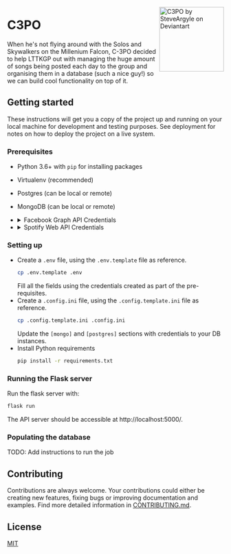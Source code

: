 <a href="https://www.deviantart.com/steveargyle/art/C-3PO-578309067"><img align="right" alt="C3PO by SteveArgyle on Deviantart" width="150" src="https://user-images.githubusercontent.com/10023615/83328359-fb6dd380-a29f-11ea-9f3e-07499b8f0cd2.jpg"/></a>

# C3PO
When he's not flying around with the Solos and Skywalkers on the Millenium Falcon, C-3PO decided to help LTTKGP out with managing the huge amount of songs being posted each day to the group and organising them in a database (such a nice guy!) so we can build cool functionality on top of it.

## Getting started
These instructions will get you a copy of the project up and running on your local machine for development and testing purposes. See deployment for notes on how to deploy the project on a live system.

### Prerequisites
- Python 3.6+ with `pip` for installing packages
- Virtualenv (recommended)
- Postgres (can be local or remote)
- MongoDB (can be local or remote)
- <details>
    <summary> Facebook Graph API Credentials </summary>
    You will need 'User access tokens' to work with the Graph API. You can find more information here: [Graph API documentation](https://developers.facebook.com/docs/graph-api/overview#step2).

    As explained in the link above, create a new Facebook app (My Apps -> Add a new app) and generate user access tokens through the Graph API explorer.
  </details>
- <details>
    <summary> Spotify Web API Credentials </summary>
    You will also need Spotify authorization for fetching song metadata. The prodcude is very straightforward. Register a new application here:
    [Spotify for Developers](https://developer.spotify.com/my-applications)

    That will give you a unique **client ID** and **client secret key** to use in authorization flows.
  </details>

### Setting up
- Create a `.env` file, using the `.env.template` file as reference.
  ```sh
  cp .env.template .env
  ```
  Fill all the fields using the credentials created as part of the pre-requisites.
- Create a `.config.ini` file, using the `.config.template.ini` file as reference.
  ```sh
  cp .config.template.ini .config.ini
  ```
  Update the `[mongo]` and `[postgres]` sections with credentials to your DB instances.
- Install Python requirements
  ```sh
  pip install -r requirements.txt
  ```

### Running the Flask server
Run the flask server with:
```sh
flask run
```
The API server should be accessible at http://localhost:5000/.

### Populating the database
TODO: Add instructions to run the job

## Contributing
Contributions are always welcome. Your contributions could either be creating new features, fixing bugs or improving documentation and examples. Find more detailed information in [CONTRIBUTING.md](.github/CONTRIBUTING.md).

## License
[MIT](LICENSE)
